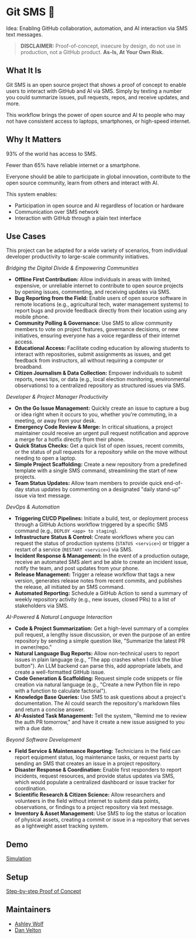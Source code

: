 # Git SMS 📲 

Idea: Enabling GitHub collaboration, automation, and AI interaction via SMS text messages.

> **DISCLAIMER:** Proof-of-concept, insecure by design, do not use in production, not a GitHub product. **As-Is, At Your Own Risk.**

## What It Is

Git SMS is an open source project that shows a proof of concept to enable users to interact with GitHub and AI via SMS. Simply by texting a number you could summarize issues, pull requests, repos, and receive updates, and more.

This workflow brings the power of open source and AI to people who may not have consistent access to laptops, smartphones, or high-speed internet.

## Why It Matters

93% of the world has access to SMS.

Fewer than 65% have reliable internet or a smartphone.

Everyone should be able to participate in global innovation, contribute to the open source community, learn from others and interact 
with AI.

This system enables:
* Participation in open source and AI regardless of location or hardware
* Communication over SMS network
* Interaction with GitHub through a plain text interface

## Use Cases

This project can be adapted for a wide variety of scenarios, from individual developer productivity to large-scale community initiatives.

*Bridging the Digital Divide & Empowering Communities*

- **Offline First Contribution:** Allow individuals in areas with limited, expensive, or unreliable internet to contribute to open source projects by opening issues, commenting, and receiving updates via SMS.
- **Bug Reporting from the Field:** Enable users of open source software in remote locations (e.g., agricultural tech, water management systems) to report bugs and provide feedback directly from their location using any mobile phone.
- **Community Polling & Governance:** Use SMS to allow community members to vote on project features, governance decisions, or new initiatives, ensuring everyone has a voice regardless of their internet access.
- **Educational Access:** Facilitate coding education by allowing students to interact with repositories, submit assignments as issues, and get feedback from instructors, all without requiring a computer or broadband.
- **Citizen Journalism & Data Collection:** Empower individuals to submit reports, news tips, or data (e.g., local election monitoring, environmental observations) to a centralized repository as structured issues via SMS.

*Developer & Project Manager Productivity*

- **On the Go Issue Management:** Quickly create an issue to capture a bug or idea right when it occurs to you, whether you're commuting, in a meeting, or away from your desk.
- **Emergency Code Review & Merge:** In critical situations, a project maintainer could receive an urgent pull request notification and approve a merge for a hotfix directly from their phone.
- **Quick Status Checks:** Get a quick list of open issues, recent commits, or the status of pull requests for a repository while on the move without needing to open a laptop.
- **Simple Project Scaffolding:** Create a new repository from a predefined template with a single SMS command, streamlining the start of new projects.
- **Team Status Updates:** Allow team members to provide quick end-of-day status updates by commenting on a designated "daily stand-up" issue via text message.

*DevOps & Automation*

- **Triggering CI/CD Pipelines:** Initiate a build, test, or deployment process through a GitHub Actions workflow triggered by a specific SMS command (e.g., `DEPLOY <app> to staging`).
- **Infrastructure Status & Control:** Create workflows where you can request the status of production systems (`STATUS <service>`) or trigger a restart of a service (`RESTART <service>`) via SMS.
- **Incident Response & Management:** In the event of a production outage, receive an automated SMS alert and be able to create an incident issue, notify the team, and post updates from your phone.
- **Release Management:** Trigger a release workflow that tags a new version, generates release notes from recent commits, and publishes the release, all initiated by an SMS command.
- **Automated Reporting:** Schedule a GitHub Action to send a summary of weekly repository activity (e.g., new issues, closed PRs) to a list of stakeholders via SMS.

*AI-Powered & Natural Language Interaction*

- **Code & Project Summarization:** Get a high-level summary of a complex pull request, a lengthy issue discussion, or even the purpose of an entire repository by sending a simple question like, "Summarize the latest PR in owner/repo."
- **Natural Language Bug Reports:** Allow non-technical users to report issues in plain language (e.g., "The app crashes when I click the blue button"). An LLM backend can parse this, add appropriate labels, and create a well-formatted GitHub issue.
- **Code Generation & Scaffolding:** Request simple code snippets or file creation via natural language (e.g., "Create a new Python file in repo with a function to calculate factorial").
- **Knowledge Base Queries:** Use SMS to ask questions about a project's documentation. The AI could search the repository's markdown files and return a concise answer.
- **AI-Assisted Task Management:** Tell the system, "Remind me to review the auth PR tomorrow," and have it create a new issue assigned to you with a due date.

*Beyond Software Development*

- **Field Service & Maintenance Reporting:** Technicians in the field can report equipment status, log maintenance tasks, or request parts by sending an SMS that creates an issue in a project repository.
- **Disaster Response & Coordination:** Enable first responders to report incidents, request resources, and provide status updates via SMS, which would populate a centralized dashboard or issue tracker for coordination.
- **Scientific Research & Citizen Science:** Allow researchers and volunteers in the field without internet to submit data points, observations, or findings to a project repository via text message.
- **Inventory & Asset Management:** Use SMS to log the status or location of physical assets, creating a commit or issue in a repository that serves as a lightweight asset tracking system.

## Demo 

[Simulation](https://gh.io/git-sms-simulation)

## Setup

[Step-by-step Proof of Concept](https://github.com/github/git-sms/blob/main/SETUP.md)

## Maintainers

* [Ashley Wolf](https://github.com/ashleywolf)
* [Dan Velton](https://github.com/dvelton)
